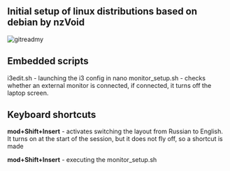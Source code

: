 ## Initial setup of linux distributions based on debian by nzVoid
![gitreadmy](https://user-images.githubusercontent.com/38352825/164705075-3fcc1360-d6c4-49f2-a82a-7deac5ba2f2f.png)

## Embedded scripts
i3edit.sh - launching the i3 config in nano
monitor_setup.sh - checks whether an external monitor is connected, if connected, it turns off the laptop screen.

## Keyboard shortcuts
**mod+Shift+Insert** - activates switching the layout from Russian to English. It turns on at the start of the session, but it does not fly off, so a shortcut is made

**mod+Shift+Insert** - executing the monitor_setup.sh

